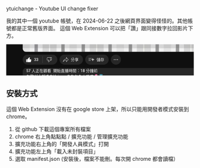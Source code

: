 ytuichange - Youtube UI change fixer

我的其中一個 youtube 帳號，在 2024-06-22 之後網頁界面變得怪怪的。其他帳號都是正常舊版界面。
這個 Web Extension 可以把「讚」跟同接數字拉回影片下方。

![screen](doc/screen1.png)

## 安裝方式

這個 Web Extension 沒有在 google store 上架，所以只能用開發者模式安裝到 chrome。

1. 從 github 下載這個專案所有檔案
2. chrome 右上角點點點 / 擴充功能 / 管理擴充功能
3. 擴充功能右上角的「開發人員模式」打開
4. 擴充功能左上角「載入未封裝項目」
5. 選取 manifest.json (安裝後，檔案不能刪。每次開 chrome 都會讀檔）